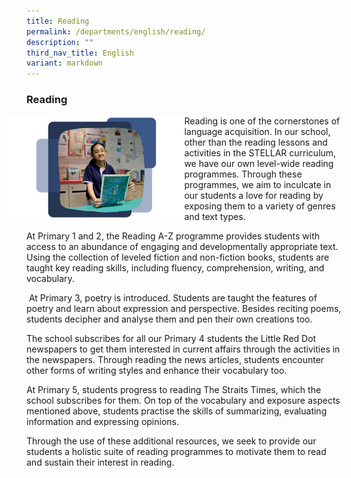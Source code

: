 ```yaml
---
title: Reading
permalink: /departments/english/reading/
description: ""
third_nav_title: English
variant: markdown
---
```

### **Reading**

<img src="/images/Reading.png" style="width:60%;margin-right:-20px; margin-left:-30px" align="left">

Reading is one of the cornerstones of language acquisition. In our school, other than the reading lessons and activities in the STELLAR curriculum, we have our own level-wide reading programmes. Through these programmes, we aim to inculcate in our students a love for reading by exposing them to a variety of genres and text types.  
  
At Primary 1 and 2, the Reading A-Z programme provides students with access to an abundance of engaging and developmentally appropriate text. Using the collection of leveled fiction and non-fiction books, students are taught key reading skills, including fluency, comprehension, writing, and vocabulary.  
  
&nbsp;At Primary 3, poetry is introduced. Students are taught the features of poetry and learn about expression and perspective. Besides reciting poems, students decipher and analyse them and pen their own creations too.  
  
The school subscribes for all our Primary 4 students the Little Red Dot newspapers to get them interested in current affairs through the activities in the newspapers. Through reading the news articles, students encounter other forms of writing styles and enhance their vocabulary too.  
  
At Primary 5, students progress to reading The Straits Times, which the school subscribes for them. On top of the vocabulary and exposure aspects mentioned above, students practise the skills of summarizing, evaluating information and expressing opinions.  
  
Through the use of these additional resources, we seek to provide our students a holistic suite of reading programmes to motivate them to read and sustain their interest in reading.